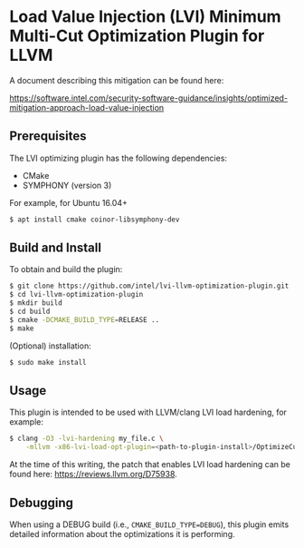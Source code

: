 Load Value Injection (LVI) Minimum Multi-Cut Optimization Plugin for LLVM
=========================================================================

A document describing this mitigation can be found here:

https://software.intel.com/security-software-guidance/insights/optimized-mitigation-approach-load-value-injection

Prerequisites
-------------
The LVI optimizing plugin has the following dependencies:
- CMake
- SYMPHONY (version 3)

For example, for Ubuntu 16.04+
```bash
$ apt install cmake coinor-libsymphony-dev
```

Build and Install
-----------------
To obtain and build the plugin:
```bash
$ git clone https://github.com/intel/lvi-llvm-optimization-plugin.git
$ cd lvi-llvm-optimization-plugin
$ mkdir build
$ cd build
$ cmake -DCMAKE_BUILD_TYPE=RELEASE ..
$ make
```
(Optional) installation:
```bash
$ sudo make install
```

Usage
---------
This plugin is intended to be used with LLVM/clang LVI load hardening, for
example:
```bash
$ clang -O3 -lvi-hardening my_file.c \
    -mllvm -x86-lvi-load-opt-plugin=<path-to-plugin-install>/OptimizeCut.so
```

At the time of this writing, the patch that enables LVI load hardening can be
found here: https://reviews.llvm.org/D75938.

Debugging
---------
When using a DEBUG build (i.e., `CMAKE_BUILD_TYPE=DEBUG`), this plugin emits
detailed information about the optimizations it is performing.
